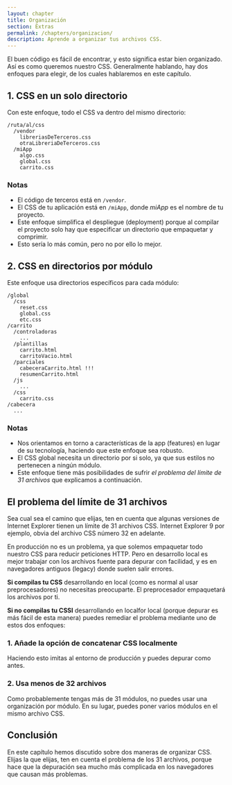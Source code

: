 ```yaml
---
layout: chapter
title: Organización
section: Extras
permalink: /chapters/organizacion/
description: Aprende a organizar tus archivos CSS.
---
```


El buen código es fácil de encontrar, y esto significa estar bien organizado. Así es como queremos nuestro CSS. Generalmente hablando, hay dos enfoques para elegir, de los cuales hablaremos en este capítulo.

## 1. CSS en un solo directorio

Con este enfoque, todo el CSS va dentro del mismo directorio:

	/ruta/al/css
	  /vendor
        libreriasDeTerceros.css
        otraLibreriaDeTerceros.css
	  /miApp
	    algo.css
	    global.css
	    carrito.css

### Notas

* El código de terceros está en `/vendor`.
* El CSS de tu aplicación está en `/miApp`, donde *miApp* es el nombre de tu proyecto.
* Este enfoque simplifica el despliegue (deployment) porque al compilar el proyecto solo hay que especificar un directorio que empaquetar y comprimir.
* Esto sería lo más común, pero no por ello lo mejor.

## 2. CSS en directorios por módulo

Este enfoque usa directorios específicos para cada módulo:

	/global
	  /css
	    reset.css
	    global.css
        etc.css
	/carrito
      /controladoras
        ...
      /plantillas
        carrito.html
        carritoVacio.html
      /parciales
        cabeceraCarrito.html !!!
        resumenCarrito.html
      /js
        ...
      /css
        carrito.css
	/cabecera
	  ...

### Notas

* Nos orientamos en torno a características de la app (features) en lugar de su tecnología, haciendo que este enfoque sea robusto.
* El CSS global necesita un directorio por si solo, ya que sus estilos no pertenecen a ningún módulo.
* Este enfoque tiene más posibilidades de sufrir *el problema del límite de 31 archivos* que explicamos a continuación.

## El problema del límite de 31 archivos

Sea cual sea el camino que elijas, ten en cuenta que algunas versiones de Internet Explorer tienen un límite de 31 archivos CSS. Internet Explorer 9 por ejemplo, obvia del archivo CSS número 32 en adelante.

En producción no es un problema, ya que solemos empaquetar todo nuestro CSS para reducir peticiones HTTP. Pero en desarrollo local es mejor trabajar con los archivos fuente para depurar con facilidad, y es en navegadores antiguos (legacy) donde suelen salir errores.

**Si compilas tu CSS** desarrollando en local (como es normal al usar preprocesadores) no necesitas preocuparte. El preprocesador empaquetará los archivos por ti.

**Si no compilas tu CSSI** desarrollando en localfor local (porque depurar es más fácil de esta manera) puedes remediar el problema mediante uno de estos dos enfoques:

### 1. Añade la opción de concatenar CSS localmente

Haciendo esto imitas al entorno de producción y puedes depurar como antes.

### 2. Usa menos de 32 archivos

Como probablemente tengas más de 31 módulos, no puedes usar una organización por módulo. En su lugar, puedes poner varios módulos en el mismo archivo CSS.

## Conclusión

En este capítulo hemos discutido sobre dos maneras de organizar CSS. Elijas la que elijas, ten en cuenta el problema de los 31 archivos, porque hace que la depuración sea mucho más complicada en los navegadores que causan más problemas.
